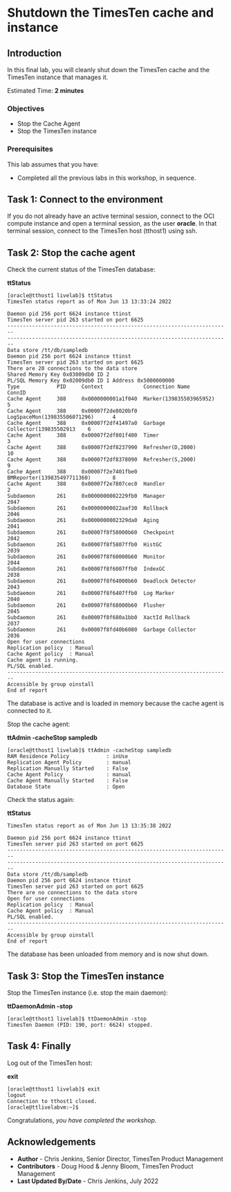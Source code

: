 # Shutdown the TimesTen cache and instance

## Introduction

In this final lab, you will cleanly shut down the TimesTen cache and the TimesTen instance that manages it.

Estimated Time: **2 minutes**

### Objectives

- Stop the Cache Agent
- Stop the TimesTen instance

### Prerequisites

This lab assumes that you have:

- Completed all the previous labs in this workshop, in sequence.

## Task 1: Connect to the environment

If you do not already have an active terminal session, connect to the OCI compute instance and open a terminal session, as the user **oracle**. In that terminal session, connect to the TimesTen host (tthost1) using ssh.

## Task 2: Stop the cache agent

Check the current status of the TimesTen database:

**ttStatus**

```
[oracle@tthost1 livelab]$ ttStatus
TimesTen status report as of Mon Jun 13 13:33:24 2022

Daemon pid 256 port 6624 instance ttinst
TimesTen server pid 263 started on port 6625
------------------------------------------------------------------------
------------------------------------------------------------------------
Data store /tt/db/sampledb
Daemon pid 256 port 6624 instance ttinst
TimesTen server pid 263 started on port 6625
There are 20 connections to the data store
Shared Memory Key 0x03009db0 ID 2
PL/SQL Memory Key 0x02009db0 ID 1 Address 0x5000000000
Type            PID     Context             Connection Name              ConnID
Cache Agent     388     0x0000000001a1f040  Marker(139835503965952)           5
Cache Agent     388     0x00007f2de8020bf0  LogSpaceMon(139835506071296)      4
Cache Agent     388     0x00007f2df41497a0  Garbage Collector(139835502913    6
Cache Agent     388     0x00007f2df801f400  Timer                             3
Cache Agent     388     0x00007f2df8237990  Refresher(D,2000)                10
Cache Agent     388     0x00007f2df8378090  Refresher(S,2000)                 9
Cache Agent     388     0x00007f2e7401fbe0  BMReporter(139835497711360)       8
Cache Agent     388     0x00007f2e7807cec0  Handler                           2
Subdaemon       261     0x0000000002229fb0  Manager                        2047
Subdaemon       261     0x00000000022aaf30  Rollback                       2046
Subdaemon       261     0x0000000002329da0  Aging                          2041
Subdaemon       261     0x00007f8f58000b60  Checkpoint                     2042
Subdaemon       261     0x00007f8f5807ffb0  HistGC                         2039
Subdaemon       261     0x00007f8f60000b60  Monitor                        2044
Subdaemon       261     0x00007f8f6007ffb0  IndexGC                        2038
Subdaemon       261     0x00007f8f64000b60  Deadlock Detector              2043
Subdaemon       261     0x00007f8f6407ffb0  Log Marker                     2040
Subdaemon       261     0x00007f8f68000b60  Flusher                        2045
Subdaemon       261     0x00007f8f680a1bb0  XactId Rollback                2037
Subdaemon       261     0x00007f8fd40b6080  Garbage Collector              2036
Open for user connections
Replication policy  : Manual
Cache Agent policy  : Manual
Cache agent is running.
PL/SQL enabled.
------------------------------------------------------------------------
Accessible by group oinstall
End of report 
```

The database is active and is loaded in memory because the cache agent is connected to it.

Stop the cache agent:

**ttAdmin -cacheStop sampledb**

```
[oracle@tthost1 livelab]$ ttAdmin -cacheStop sampledb
RAM Residence Policy            : inUse
Replication Agent Policy        : manual
Replication Manually Started    : False
Cache Agent Policy              : manual
Cache Agent Manually Started    : False
Database State                  : Open
```

Check the status again:

**ttStatus**

```
TimesTen status report as of Mon Jun 13 13:35:38 2022

Daemon pid 256 port 6624 instance ttinst
TimesTen server pid 263 started on port 6625
------------------------------------------------------------------------
------------------------------------------------------------------------
Data store /tt/db/sampledb
Daemon pid 256 port 6624 instance ttinst
TimesTen server pid 263 started on port 6625
There are no connections to the data store
Open for user connections
Replication policy  : Manual
Cache Agent policy  : Manual
PL/SQL enabled.
------------------------------------------------------------------------
Accessible by group oinstall
End of report
```

The database has been unloaded from memory and is now shut down.

## Task 3: Stop the TimesTen instance

Stop the TimesTen instance (i.e. stop the main daemon):

**ttDaemonAdmin -stop**

```
[oracle@tthost1 livelab]$ ttDaemonAdmin -stop
TimesTen Daemon (PID: 190, port: 6624) stopped.
```
## Task 4: Finally

Log out of the TimesTen host:

**exit**

```
[oracle@tthost1 livelab]$ exit
logout
Connection to tthost1 closed.
[oracle@ttlivelabvm:~]$
```

Congratulations, *you have completed the workshop*.

## Acknowledgements

* **Author** - Chris Jenkins, Senior Director, TimesTen Product Management
* **Contributors** -  Doug Hood & Jenny Bloom, TimesTen Product Management
* **Last Updated By/Date** - Chris Jenkins, July 2022

